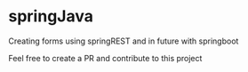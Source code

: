 # springJava
Creating forms using springREST and in future with springboot

Feel free to create a PR and contribute to this project
